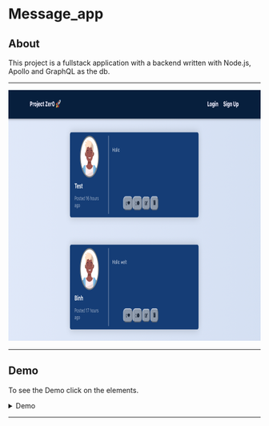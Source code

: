 # Message_app

## About

This project is a fullstack application with a backend written with Node.js, Apollo and GraphQL as the db.

---

<img width="900" height="500" src="https://github.com/Atska/message_app/blob/master/git_pictures/screen.png"></img>

---

## Demo

To see the Demo click on the elements.

<details> <summary>Demo</summary>
  Gif
  <img src="https://github.com/Atska/firegram/blob/master/git_pictures/message_app.gif">
</details>

---
